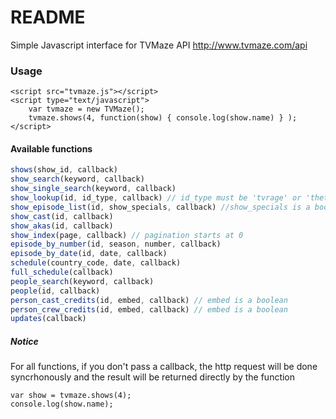 # README

Simple Javascript interface for TVMaze API http://www.tvmaze.com/api

### Usage
```
<script src="tvmaze.js"></script>
<script type="text/javascript">
    var tvmaze = new TVMaze();
    tvmaze.shows(4, function(show) { console.log(show.name) } );
</script>
```

#### Available functions
```javascript
shows(show_id, callback)
show_search(keyword, callback)
show_single_search(keyword, callback)
show_lookup(id, id_type, callback) // id_type must be 'tvrage' or 'thetvdb'
show_episode_list(id, show_specials, callback) //show_specials is a boolean
show_cast(id, callback)
show_akas(id, callback)
show_index(page, callback) // pagination starts at 0
episode_by_number(id, season, number, callback)
episode_by_date(id, date, callback)
schedule(country_code, date, callback)
full_schedule(callback)
people_search(keyword, callback)
people(id, callback)
person_cast_credits(id, embed, callback) // embed is a boolean
person_crew_credits(id, embed, callback) // embed is a boolean
updates(callback)
```

##### Notice
For all functions, if you don't pass a callback, the http request will be done syncrhonously and the result will be returned directly by the function

```
var show = tvmaze.shows(4);
console.log(show.name);
````

